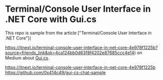 # Terminal/Console User Interface in .NET Core with Gui.cs

This repo is sample from the article ["Terminal/Console User Interface in .NET Core"](

https://itnext.io/terminal-console-user-interface-in-net-core-4e978f1225b?source=friends_link&sk=4ca124bb0d63f8f4202e87685ccc4e14) on Medium about 
[Gui.cs](https://github.com/migueldeicaza/gui.cs).



https://itnext.io/terminal-console-user-interface-in-net-core-4e978f1225b
https://github.com/0x414c49/gui-cs-chat-sample





